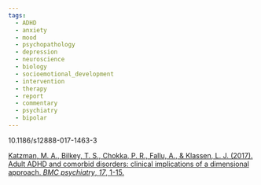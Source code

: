 ```yaml
---
tags:
  - ADHD
  - anxiety
  - mood
  - psychopathology
  - depression
  - neuroscience
  - biology
  - socioemotional_development
  - intervention
  - therapy
  - report
  - commentary
  - psychiatry
  - bipolar
---
```

10.1186/s12888-017-1463-3

[Katzman, M. A., Bilkey, T. S., Chokka, P. R., Fallu, A., & Klassen, L. J. (2017). Adult ADHD and comorbid disorders: clinical implications of a dimensional approach. _BMC psychiatry_, _17_, 1-15.](https://link.springer.com/content/pdf/10.1186/s12888-017-1463-3.pdf)